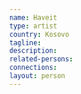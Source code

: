 ```yaml
---
name: Haveit
type: artist
country: Kosovo
tagline:
description:
related-persons:
connections:
layout: person
---
```

